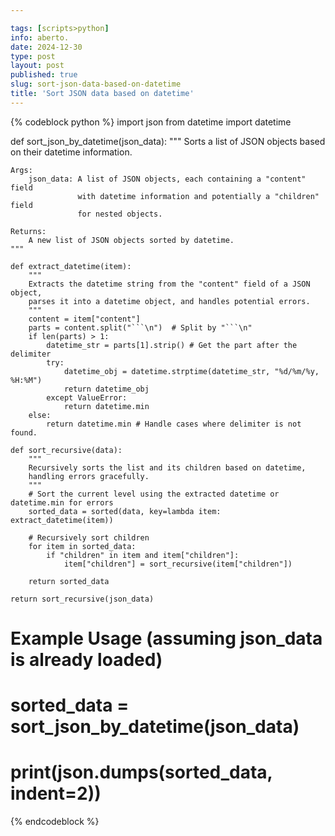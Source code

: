 ```yaml
---

tags: [scripts>python]
info: aberto.
date: 2024-12-30
type: post
layout: post
published: true
slug: sort-json-data-based-on-datetime
title: 'Sort JSON data based on datetime'
---
```

{% codeblock python %}
import json
from datetime import datetime

def sort_json_by_datetime(json_data):
    """
    Sorts a list of JSON objects based on their datetime information.

    Args:
        json_data: A list of JSON objects, each containing a "content" field
                   with datetime information and potentially a "children" field
                   for nested objects.

    Returns:
        A new list of JSON objects sorted by datetime.
    """

    def extract_datetime(item):
        """
        Extracts the datetime string from the "content" field of a JSON object,
        parses it into a datetime object, and handles potential errors.
        """
        content = item["content"]
        parts = content.split("```\n")  # Split by "```\n"
        if len(parts) > 1:
            datetime_str = parts[1].strip() # Get the part after the delimiter
            try:
                datetime_obj = datetime.strptime(datetime_str, "%d/%m/%y, %H:%M")
                return datetime_obj
            except ValueError:
                return datetime.min
        else:
            return datetime.min # Handle cases where delimiter is not found.

    def sort_recursive(data):
        """
        Recursively sorts the list and its children based on datetime,
        handling errors gracefully.
        """
        # Sort the current level using the extracted datetime or datetime.min for errors
        sorted_data = sorted(data, key=lambda item: extract_datetime(item))

        # Recursively sort children
        for item in sorted_data:
            if "children" in item and item["children"]:
                item["children"] = sort_recursive(item["children"])

        return sorted_data

    return sort_recursive(json_data)

# Example Usage (assuming json_data is already loaded)
# sorted_data = sort_json_by_datetime(json_data)
# print(json.dumps(sorted_data, indent=2))
{% endcodeblock %}